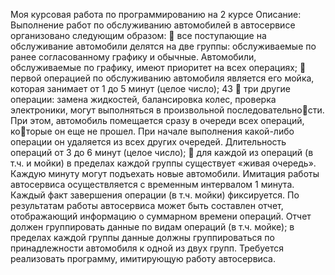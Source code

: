 Моя курсовая работа по программированию на 2 курсе
Описание:
Выполнение работ по обслуживанию автомобилей в автосервисе организовано следующим образом:
 все поступающие на обслуживание автомобили делятся на две 
группы: обслуживаемые по ранее согласованному графику и обычные. Автомобили, обслуживаемые по графику, имеют приоритет на всех операциях;
 первой операцией по обслуживанию автомобиля является его мойка, которая занимает от 1 до 5 минут (целое число);
43
 три другие операции: замена жидкостей, балансировка колес, проверка электроники, могут выполняться в произвольной последовательности. При этом, автомобиль помещается сразу в очереди всех операций, которые он еще не прошел. При начале выполнения какой-либо операции он 
удаляется из всех других очередей. Длительность операций от 3 до 6 минут 
(целое число);
 для каждой из операций (в т.ч. и мойки) в пределах каждой группы 
существует «живая очередь».
Каждую минуту могут подъехать новые автомобили.
Имитация работы автосервиса осуществляется с временным интервалом 1 минута.
Каждый факт завершения операции (в т.ч. мойки) фиксируется.
По результатам работы автосервиса может быть составлен отчет, 
отображающий информацию о суммарном времени операций. Отчет должен группировать данные по видам операций (в т.ч. мойке); в пределах 
каждой группы данные должны группироваться по принадлежности автомобиля к одной из двух групп.
Требуется реализовать программу, имитирующую работу автосервиса.
